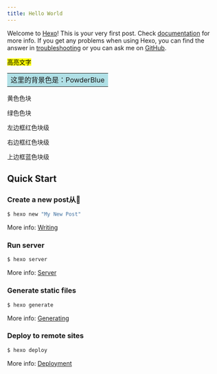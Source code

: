 ```yaml
---
title: Hello World
---
```

Welcome to [Hexo](https://hexo.io/)! This is your very first post. Check [documentation](https://hexo.io/docs/) for more info. If you get any problems when using Hexo, you can find the answer in [troubleshooting](https://hexo.io/docs/troubleshooting.html) or you can ask me on [GitHub](https://github.com/hexojs/hexo/issues).


<mark>高亮文字</mark>

<table><tr><td bgcolor=PowderBlue>这里的背景色是：PowderBlue</td></tr></table>

<span id="inline-yellow">黄色色块</span>

<span id="inline-green">绿色色块</span>

<p id="div-border-left-red">左边框红色块级</p>

<p id="div-border-right-red">右边框红色块级</p>

<p id="div-border-top-blue">上边框蓝色块级</p>

## Quick Start

### Create a new post从🤣

``` bash
$ hexo new "My New Post"
```

More info: [Writing](https://hexo.io/docs/writing.html)

### Run server

``` bash
$ hexo server
```

More info: [Server](https://hexo.io/docs/server.html)

### Generate static files

``` bash
$ hexo generate
```

More info: [Generating](https://hexo.io/docs/generating.html)

### Deploy to remote sites

``` bash
$ hexo deploy
```

More info: [Deployment](https://hexo.io/docs/one-command-deployment.html)
